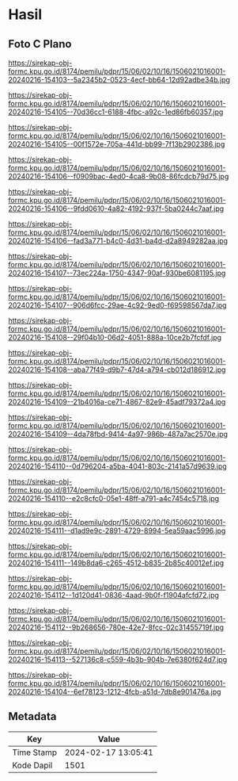 # Hasil

## Foto C Plano

https://sirekap-obj-formc.kpu.go.id/8174/pemilu/pdpr/15/06/02/10/16/1506021016001-20240216-154103--5a2345b2-0523-4ecf-bb64-12d92adbe34b.jpg

https://sirekap-obj-formc.kpu.go.id/8174/pemilu/pdpr/15/06/02/10/16/1506021016001-20240216-154105--70d36cc1-6188-4fbc-a92c-1ed86fb60357.jpg

https://sirekap-obj-formc.kpu.go.id/8174/pemilu/pdpr/15/06/02/10/16/1506021016001-20240216-154105--00f1572e-705a-441d-bb99-7f13b2902386.jpg

https://sirekap-obj-formc.kpu.go.id/8174/pemilu/pdpr/15/06/02/10/16/1506021016001-20240216-154106--f0909bac-4ed0-4ca8-9b08-86fcdcb79d75.jpg

https://sirekap-obj-formc.kpu.go.id/8174/pemilu/pdpr/15/06/02/10/16/1506021016001-20240216-154106--9fdd0610-4a82-4192-937f-5ba0244c7aaf.jpg

https://sirekap-obj-formc.kpu.go.id/8174/pemilu/pdpr/15/06/02/10/16/1506021016001-20240216-154106--fad3a771-b4c0-4d31-ba4d-d2a8949282aa.jpg

https://sirekap-obj-formc.kpu.go.id/8174/pemilu/pdpr/15/06/02/10/16/1506021016001-20240216-154107--73ec224a-1750-4347-90af-930be6081195.jpg

https://sirekap-obj-formc.kpu.go.id/8174/pemilu/pdpr/15/06/02/10/16/1506021016001-20240216-154107--906d6fcc-29ae-4c92-9ed0-f69598567da7.jpg

https://sirekap-obj-formc.kpu.go.id/8174/pemilu/pdpr/15/06/02/10/16/1506021016001-20240216-154108--29f04b10-06d2-4051-888a-10ce2b7fcfdf.jpg

https://sirekap-obj-formc.kpu.go.id/8174/pemilu/pdpr/15/06/02/10/16/1506021016001-20240216-154108--aba77f49-d9b7-47d4-a794-cb012d186912.jpg

https://sirekap-obj-formc.kpu.go.id/8174/pemilu/pdpr/15/06/02/10/16/1506021016001-20240216-154109--21b4016a-ce71-4867-82e9-45adf79372a4.jpg

https://sirekap-obj-formc.kpu.go.id/8174/pemilu/pdpr/15/06/02/10/16/1506021016001-20240216-154109--4da78fbd-9414-4a97-986b-487a7ac2570e.jpg

https://sirekap-obj-formc.kpu.go.id/8174/pemilu/pdpr/15/06/02/10/16/1506021016001-20240216-154110--0d796204-a5ba-4041-803c-2141a57d9639.jpg

https://sirekap-obj-formc.kpu.go.id/8174/pemilu/pdpr/15/06/02/10/16/1506021016001-20240216-154110--e2c8cfc0-05e1-48ff-a791-a4c7454c5718.jpg

https://sirekap-obj-formc.kpu.go.id/8174/pemilu/pdpr/15/06/02/10/16/1506021016001-20240216-154111--d1ad9e9c-2891-4729-8994-5ea59aac5996.jpg

https://sirekap-obj-formc.kpu.go.id/8174/pemilu/pdpr/15/06/02/10/16/1506021016001-20240216-154111--149b8da6-c265-4512-b835-2b85c40012ef.jpg

https://sirekap-obj-formc.kpu.go.id/8174/pemilu/pdpr/15/06/02/10/16/1506021016001-20240216-154112--1d120d41-0836-4aad-9b0f-f1904afcfd72.jpg

https://sirekap-obj-formc.kpu.go.id/8174/pemilu/pdpr/15/06/02/10/16/1506021016001-20240216-154112--9b268656-780e-42e7-8fcc-02c31455719f.jpg

https://sirekap-obj-formc.kpu.go.id/8174/pemilu/pdpr/15/06/02/10/16/1506021016001-20240216-154113--527136c8-c559-4b3b-904b-7e6380f624d7.jpg

https://sirekap-obj-formc.kpu.go.id/8174/pemilu/pdpr/15/06/02/10/16/1506021016001-20240216-154104--6ef78123-1212-4fcb-a51d-7db8e901476a.jpg


## Metadata

| Key        | Value               |
| ---------- | ------------------- |
| Time Stamp | 2024-02-17 13:05:41 |
| Kode Dapil | 1501                |



